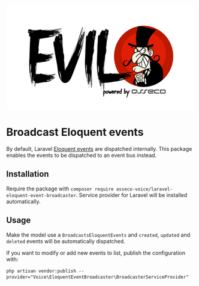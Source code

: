<p align="center"><a href="https://see.asseco.com" target="_blank"><img src="https://github.com/asseco-voice/art/blob/main/evil_logo.png" width="500"></a></p>

# Broadcast Eloquent events

By default, Laravel [Eloquent events](https://laravel.com/docs/8.x/eloquent#events) are 
dispatched internally. This package enables the events to be dispatched to an event bus
instead.

## Installation

Require the package with ``composer require asseco-voice/laravel-eloquent-event-broadcaster``.
Service provider for Laravel will be installed automatically.

## Usage

Make the model use a ``BroadcastsEloquentEvents`` and `created`, `updated` and `deleted`
events will be automatically dispatched. 

If you want to modify or add new events to list, publish the configuration with:

    php artisan vendor:publish --provider="Voice\EloquentEventBroadcaster\BroadcasterServiceProvider"
